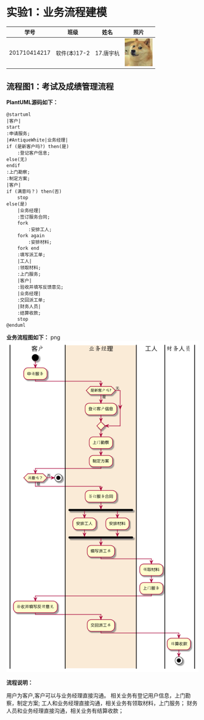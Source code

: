 # 实验1：业务流程建模
|学号|班级|姓名|照片|
|:-------:|:-------------: | :----------:|:---:|
|201710414217|软件(本)17-2|17.唐宇杭|![flow1](../face.jpg)|
## 流程图1：考试及成绩管理流程

**PlantUML源码如下：**

``` flow1
@startuml
|客户|
start
:申请服务;
|#AntiqueWhite|业务经理|
if (是新客户吗?) then(是)
    :登记客户信息;
else(无)
endif
:上门勘察;
:制定方案;
|客户|
if (满意吗？) then(否)
    stop
else(是)
    |业务经理|
    :签订服务合同;
    fork
        :安排工人;
    fork again
        :安排材料;
    fork end
    :填写派工单;
    |工人|
    :领取材料;
    :上门服务;
    |客户|
    :验收并填写反馈意见;
    |业务经理|
    :交回派工单;
    |财务人员|
    :结算收款;
    stop
@enduml
```

**业务流程图如下：**
png
![flow1](./1.png)

**流程说明：**

用户为客户,客户可以与业务经理直接沟通。
相关业务有登记用户信息，上门勘察，制定方案;
工人和业务经理直接沟通，相关业务有领取材料，上门服务；
财务人员和业务经理直接沟通，相关业务有结算收款；
